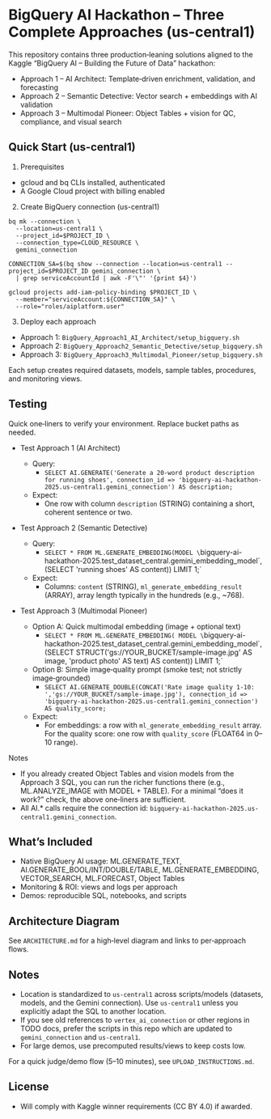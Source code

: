 # BigQuery AI Hackathon – Three Complete Approaches (us-central1)

This repository contains three production‑leaning solutions aligned to the Kaggle “BigQuery AI – Building the Future of Data” hackathon:

- Approach 1 – AI Architect: Template‑driven enrichment, validation, and forecasting
- Approach 2 – Semantic Detective: Vector search + embeddings with AI validation
- Approach 3 – Multimodal Pioneer: Object Tables + vision for QC, compliance, and visual search

## Quick Start (us-central1)

1) Prerequisites
- gcloud and bq CLIs installed, authenticated
- A Google Cloud project with billing enabled

2) Create BigQuery connection (us-central1)
```
bq mk --connection \
  --location=us-central1 \
  --project_id=$PROJECT_ID \
  --connection_type=CLOUD_RESOURCE \
  gemini_connection

CONNECTION_SA=$(bq show --connection --location=us-central1 --project_id=$PROJECT_ID gemini_connection \
  | grep serviceAccountId | awk -F'\"' '{print $4}')

gcloud projects add-iam-policy-binding $PROJECT_ID \
  --member="serviceAccount:${CONNECTION_SA}" \
  --role="roles/aiplatform.user"
```

3) Deploy each approach
- Approach 1: `BigQuery_Approach1_AI_Architect/setup_bigquery.sh`
- Approach 2: `BigQuery_Approach2_Semantic_Detective/setup_bigquery.sh`
- Approach 3: `BigQuery_Approach3_Multimodal_Pioneer/setup_bigquery.sh`

Each setup creates required datasets, models, sample tables, procedures, and monitoring views.

## Testing

Quick one‑liners to verify your environment. Replace bucket paths as needed.

- Test Approach 1 (AI Architect)
  - Query:
    - `SELECT AI.GENERATE('Generate a 20‑word product description for running shoes', connection_id => 'bigquery-ai-hackathon-2025.us-central1.gemini_connection') AS description;`
  - Expect:
    - One row with column `description` (STRING) containing a short, coherent sentence or two.

- Test Approach 2 (Semantic Detective)
  - Query:
    - `SELECT * FROM ML.GENERATE_EMBEDDING(MODEL \`bigquery-ai-hackathon-2025.test_dataset_central.gemini_embedding_model\`, (SELECT 'running shoes' AS content)) LIMIT 1;`
  - Expect:
    - Columns: `content` (STRING), `ml_generate_embedding_result` (ARRAY<FLOAT64>), array length typically in the hundreds (e.g., ~768).

- Test Approach 3 (Multimodal Pioneer)
  - Option A: Quick multimodal embedding (image + optional text)
    - `SELECT * FROM ML.GENERATE_EMBEDDING( MODEL \`bigquery-ai-hackathon-2025.test_dataset_central.gemini_embedding_model\`, (SELECT STRUCT('gs://YOUR_BUCKET/sample-image.jpg' AS image, 'product photo' AS text) AS content)) LIMIT 1;`
  - Option B: Simple image‑quality prompt (smoke test; not strictly image‑grounded)
    - `SELECT AI.GENERATE_DOUBLE(CONCAT('Rate image quality 1‑10: ','gs://YOUR_BUCKET/sample-image.jpg'), connection_id => 'bigquery-ai-hackathon-2025.us-central1.gemini_connection') AS quality_score;`
  - Expect:
    - For embeddings: a row with `ml_generate_embedding_result` array. For the quality score: one row with `quality_score` (FLOAT64 in 0–10 range).

Notes
- If you already created Object Tables and vision models from the Approach 3 SQL, you can run the richer functions there (e.g., ML.ANALYZE_IMAGE with MODEL + TABLE). For a minimal “does it work?” check, the above one‑liners are sufficient.
- All AI.* calls require the connection id: `bigquery-ai-hackathon-2025.us-central1.gemini_connection`.

## What’s Included
- Native BigQuery AI usage: ML.GENERATE_TEXT, AI.GENERATE_BOOL/INT/DOUBLE/TABLE, ML.GENERATE_EMBEDDING, VECTOR_SEARCH, ML.FORECAST, Object Tables
- Monitoring & ROI: views and logs per approach
- Demos: reproducible SQL, notebooks, and scripts

## Architecture Diagram
See `ARCHITECTURE.md` for a high‑level diagram and links to per‑approach flows.

## Notes
- Location is standardized to `us-central1` across scripts/models (datasets, models, and the Gemini connection). Use `us-central1` unless you explicitly adapt the SQL to another location.
- If you see old references to `vertex_ai_connection` or other regions in TODO docs, prefer the scripts in this repo which are updated to `gemini_connection` and `us-central1`.
- For large demos, use precomputed results/views to keep costs low.

For a quick judge/demo flow (5–10 minutes), see `UPLOAD_INSTRUCTIONS.md`.

## License
- Will comply with Kaggle winner requirements (CC BY 4.0) if awarded.

